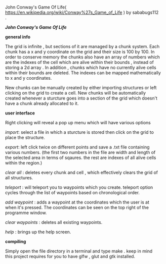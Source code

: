 
John Conway's Game Of Life( https://en.wikipedia.org/wiki/Conway%27s_Game_of_Life ) by sababugs112 .

***John Conway's Game Of Life***

**general info**


The grid is infinite , but sections of it are managed by a chunk system.  Each chunk has a x and y coordinate on the grid and their size is 100 by 100.
In order to conserve memory the chunks also have an array of numbers which are the indexes of the cell which are alive within their bounds , instead of storing a 2d array . In addition , chunks which have no currently alive cells within their bounds are deleted.
The indexes can be mapped mathematically to x and y coordinates.

New chunks can be manually created by either importing structures or left clicking on the grid to create a cell. 
New chunks will be automatically created whenever a sturcture goes into a section of the grid which doesn't have a chunk already allocated to it.

**user interface** 

Right clicking will reveal a pop up menu which will have various options 


*import*: select a file in which a sturcture is stored then click on the grid to place the structure.

*export*: left click twice on different points and save a .txt file containing various numbers.
    (the first two numbers in the file are width and length of the selected area in terms of sqaures. the rest are indexes of all alive cells within the region.)
 
*clear all* : deletes every chunk and cell , which effectively clears the grid of all structures.

*teleport* : will teleport you to waypoints which you create. teleport option cycles through the list of waypoints based on chronological order.

*add waypoint* : adds a waypoint at the coordinates which the user is at when it's pressed. The coordinates can be seen on the top right of the programme window.

*clear waypoints* : deletes all existing waypoints.

*help* : brings up the help screen.

**compiling**

Simply open the file directory in a terminal and type make .  keep in mind this project requires for you to have glfw , glut and gtk installed.
